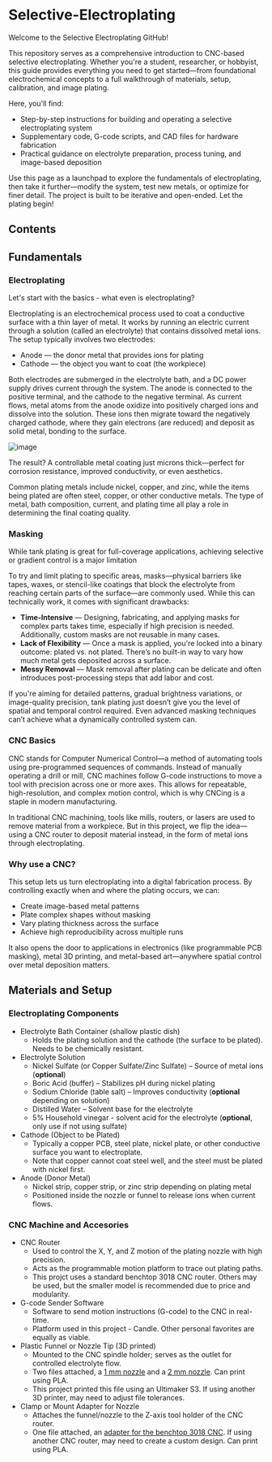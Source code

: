 # Selective-Electroplating
Welcome to the Selective Electroplating GitHub!

This repository serves as a comprehensive introduction to CNC-based selective electroplating. Whether you're a student, researcher, or hobbyist, this guide provides everything you need to get started—from foundational electrochemical concepts to a full walkthrough of materials, setup, calibration, and image plating.

Here, you'll find:
* Step-by-step instructions for building and operating a selective electroplating system
* Supplementary code, G-code scripts, and CAD files for hardware fabrication
* Practical guidance on electrolyte preparation, process tuning, and image-based deposition

Use this page as a launchpad to explore the fundamentals of electroplating, then take it further—modify the system, test new metals, or optimize for finer detail. The project is built to be iterative and open-ended. Let the plating begin!
## Contents
## Fundamentals
### Electroplating
Let's start with the basics - what even is electroplating?

Electroplating is an electrochemical process used to coat a conductive surface with a thin layer of metal. It works by running an electric current through a solution (called an electrolyte) that contains dissolved metal ions. The setup typically involves two electrodes:

* Anode — the donor metal that provides ions for plating
* Cathode — the object you want to coat (the workpiece)

Both electrodes are submerged in the electrolyte bath, and a DC power supply drives current through the system. The anode is connected to the positive terminal, and the cathode to the negative terminal. As current flows, metal atoms from the anode oxidize into positively charged ions and dissolve into the solution. These ions then migrate toward the negatively charged cathode, where they gain electrons (are reduced) and deposit as solid metal, bonding to the surface.

![image](https://github.com/user-attachments/assets/f78695ec-8481-40b2-87c8-94849341cbbd)

The result? A controllable metal coating just microns thick—perfect for corrosion resistance, improved conductivity, or even aesthetics.

Common plating metals include nickel, copper, and zinc, while the items being plated are often steel, copper, or other conductive metals. The type of metal, bath composition, current, and plating time all play a role in determining the final coating quality.
### Masking
While tank plating is great for full-coverage applications, achieving selective or gradient control is a major limitation

To try and limit plating to specific areas, masks—physical barriers like tapes, waxes, or stencil-like coatings that block the electrolyte from reaching certain parts of the surface—are commonly used. While this can technically work, it comes with significant drawbacks:

* **Time-Intensive** — Designing, fabricating, and applying masks for complex parts takes time, especially if high precision is needed. Additionally, custom masks are not reusable in many cases.
* **Lack of Flexibility** — Once a mask is applied, you're locked into a binary outcome: plated vs. not plated. There’s no built-in way to vary how much metal gets deposited across a surface.
* **Messy Removal** — Mask removal after plating can be delicate and often introduces post-processing steps that add labor and cost.

If you're aiming for detailed patterns, gradual brightness variations, or image-quality precision, tank plating just doesn’t give you the level of spatial and temporal control required. Even advanced masking techniques can’t achieve what a dynamically controlled system can.
### CNC Basics
CNC stands for Computer Numerical Control—a method of automating tools using pre-programmed sequences of commands. Instead of manually operating a drill or mill, CNC machines follow G-code instructions to move a tool with precision across one or more axes. This allows for repeatable, high-resolution, and complex motion control, which is why CNCing is a staple in modern manufacturing.

In traditional CNC machining, tools like mills, routers, or lasers are used to remove material from a workpiece. But in this project, we flip the idea—using a CNC router to deposit material instead, in the form of metal ions through electroplating.
### Why use a CNC?
This setup lets us turn electroplating into a digital fabrication process. By controlling exactly when and where the plating occurs, we can:
* Create image-based metal patterns
* Plate complex shapes without masking
* Vary plating thickness across the surface
* Achieve high reproducibility across multiple runs

It also opens the door to applications in electronics (like programmable PCB masking), metal 3D printing, and metal-based art—anywhere spatial control over metal deposition matters.
## Materials and Setup
### Electroplating Components
* Electrolyte Bath Container (shallow plastic dish)
  * Holds the plating solution and the cathode (the surface to be plated). Needs to be chemically resistant.
* Electrolyte Solution
  * Nickel Sulfate (or Copper Sulfate/Zinc Sulfate) – Source of metal ions (**optional**)
  * Boric Acid (buffer) – Stabilizes pH during nickel plating
  * Sodium Chloride (table salt) – Improves conductivity (**optional** depending on solution)
  * Distilled Water – Solvent base for the electrolyte
  * 5% Household vinegar - solvent acid for the electrolyte (**optional**, only use if not using sulfate)
* Cathode (Object to be Plated)
  * Typically a copper PCB, steel plate, nickel plate, or other conductive surface you want to electroplate.
  * Note that copper cannot coat steel well, and the steel must be plated with nickel first.
* Anode (Donor Metal)
  * Nickel strip, copper strip, or zinc strip depending on plating metal
  * Positioned inside the nozzle or funnel to release ions when current flows.
### CNC Machine and Accesories
* CNC Router
  * Used to control the X, Y, and Z motion of the plating nozzle with high precision.
  * Acts as the programmable motion platform to trace out plating paths.
  * This projct uses a standard benchtop 3018 CNC router. Others may be used, but the smaller model is recommended due to price and modularity.
* G-code Sender Software
  * Software to send motion instructions (G-code) to the CNC in real-time.
  * Platform used in this project - Candle. Other personal favorites are equally as viable.
* Plastic Funnel or Nozzle Tip (3D printed)
  * Mounted to the CNC spindle holder; serves as the outlet for controlled electrolyte flow.
  * Two files attached, a [1 mm nozzle](/Funnel1mmnozzle.stl) and a [2 mm nozzle](/Funnel2mmnozzle.stl). Can print using PLA.
  * This project printed this file using an Ultimaker S3. If using another 3D printer, may need to adjust file tolerances.
* Clamp or Mount Adapter for Nozzle
  * Attaches the funnel/nozzle to the Z-axis tool holder of the CNC router.
  * One file attached, an [adapter for the benchtop 3018 CNC](/FunneltoCNCAdapter.stl). If using another CNC router, may need to create a custom design. Can print using PLA.
